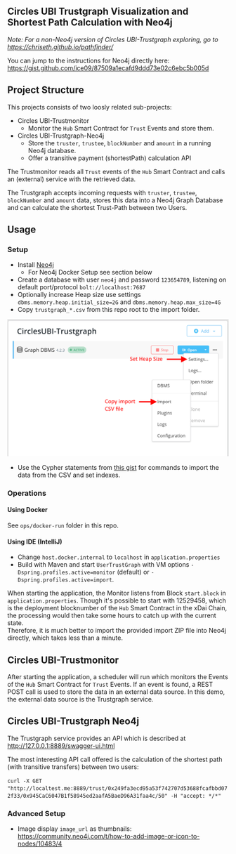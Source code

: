 ## Circles UBI Trustgraph Visualization and Shortest Path Calculation with Neo4j

_Note: For a non-Neo4j version of Circles UBI-Trustgraph exploring, go to https://chriseth.github.io/pathfinder/_

You can jump to the instructions for Neo4j directly here: https://gist.github.com/ice09/87509a1ecafd9ddd73e02c6ebc5b005d

## Project Structure

This projects consists of two loosly related sub-projects:
* Circles UBI-Trustmonitor
  * Monitor the `Hub` Smart Contract for `Trust` Events and store them.
* Circles UBI-Trustgraph-Neo4j
  * Store the `truster`, `trustee`, `blockNumber` and `amount` in a running Neo4j database.
  * Offer a transitive payment (shortestPath) calculation API

The Trustmonitor reads all `Trust` events of the `Hub` Smart Contract and calls an (external) service with the retrieved data.

The Trustgraph accepts incoming requests with `truster`, `trustee`, `blockNumber` and `amount` data, stores this data into a Neo4j Graph Database and can calculate the shortest Trust-Path between two Users.

## Usage

### Setup

* Install [Neo4j](https://neo4j.com/)
  * For Neo4j Docker Setup see section below
* Create a database with user `neo4j` and password `123654789`, listening on default port/protocol `bolt://localhost:7687`
* Optionally increase Heap size use settings `dbms.memory.heap.initial_size=2G` and `dbms.memory.heap.max_size=4G`
* Copy `trustgraph_*.csv` from this repo root to the import folder.

![](docs/img/neo4j.png)

* Use the Cypher statements from [this gist](https://gist.github.com/ice09/87509a1ecafd9ddd73e02c6ebc5b005d) for commands to import the data from the CSV and set indexes.

### Operations

#### Using Docker

See `ops/docker-run` folder in this repo.

#### Using IDE (IntelliJ)

* Change `host.docker.internal` to `localhost` in `application.properties`
* Build with Maven and start `UserTrustGraph` with VM options `-Dspring.profiles.active=monitor` (default) or `-Dspring.profiles.active=import`.

When starting the application, the Monitor listens from Block `start.block` in `application.properties`. Though it's possible to start with 12529458, which is the deployment blocknumber of the `Hub` Smart Contract in the xDai Chain, the processing would then take some hours to catch up with the current state.  
Therefore, it is much better to import the provided import ZIP file into Neo4j directly, which takes less than a minute.

## Circles UBI-Trustmonitor

After starting the application, a scheduler will run which monitors the Events of the `Hub` Smart Contract for `Trust` Events. If an event is found, a REST POST call is used to store the data in an external data source. In this demo, the external data source is the Trustgraph service.

## Circles UBI-Trustgraph Neo4j

The Trustgraph service provides an API which is described at http://127.0.0.1:8889/swagger-ui.html

The most interesting API call offered is the calculation of the shortest path (with transitive transfers) between two users:

`curl -X GET "http://localtest.me:8889/trust/0x249fa3ecd95a53f742707d53688fcafbbd072f33/0x945CaC6047B1f58945ed2aafA5BaeD96A31faa4c/50" -H "accept: */*"`

### Advanced Setup

* Image display `image_url` as thumbnails: https://community.neo4j.com/t/how-to-add-image-or-icon-to-nodes/10483/4